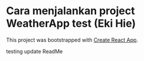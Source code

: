 # Cara menjalankan project WeatherApp test (Eki Hie)

This project was bootstrapped with [Create React App](https://github.com/facebook/create-react-app).

testing update ReadMe